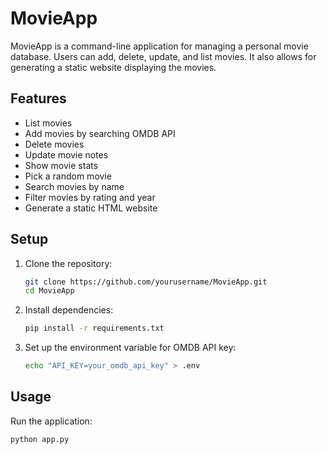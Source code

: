 # MovieApp

MovieApp is a command-line application for managing a personal movie database. Users can add, delete, update, and list movies. It also allows for generating a static website displaying the movies.

## Features

- List movies
- Add movies by searching OMDB API
- Delete movies
- Update movie notes
- Show movie stats
- Pick a random movie
- Search movies by name
- Filter movies by rating and year
- Generate a static HTML website

## Setup

1. Clone the repository:
    ```sh
    git clone https://github.com/yourusername/MovieApp.git
    cd MovieApp
    ```

2. Install dependencies:
    ```sh
    pip install -r requirements.txt
    ```

3. Set up the environment variable for OMDB API key:
    ```sh
    echo "API_KEY=your_omdb_api_key" > .env
    ```

## Usage

Run the application:
```sh
python app.py
